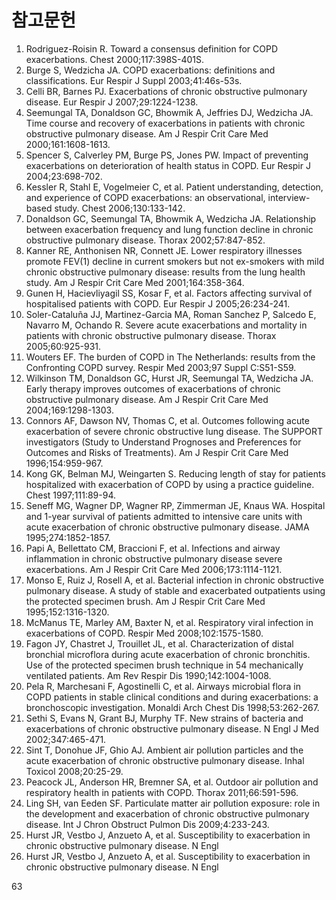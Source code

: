 # 참고문헌

1. Rodriguez-Roisin R. Toward a consensus definition for COPD exacerbations. Chest 2000;117:398S-401S.
2. Burge S, Wedzicha JA. COPD exacerbations: definitions and classifications. Eur Respir J Suppl 2003;41:46s-53s.
3. Celli BR, Barnes PJ. Exacerbations of chronic obstructive pulmonary disease. Eur Respir J 2007;29:1224-1238.
4. Seemungal TA, Donaldson GC, Bhowmik A, Jeffries DJ, Wedzicha JA. Time course and recovery of exacerbations in patients with chronic obstructive pulmonary disease. Am J Respir Crit Care Med 2000;161:1608-1613.
5. Spencer S, Calverley PM, Burge PS, Jones PW. Impact of preventing exacerbations on deterioration of health status in COPD. Eur Respir J 2004;23:698-702.
6. Kessler R, Stahl E, Vogelmeier C, et al. Patient understanding, detection, and experience of COPD exacerbations: an observational, interview-based study. Chest 2006;130:133-142.
7. Donaldson GC, Seemungal TA, Bhowmik A, Wedzicha JA. Relationship between exacerbation frequency and lung function decline in chronic obstructive pulmonary disease. Thorax 2002;57:847-852.
8. Kanner RE, Anthonisen NR, Connett JE. Lower respiratory illnesses promote FEV(1) decline in current smokers but not ex-smokers with mild chronic obstructive pulmonary disease: results from the lung health study. Am J Respir Crit Care Med 2001;164:358-364.
9. Gunen H, Hacievliyagil SS, Kosar F, et al. Factors affecting survival of hospitalised patients with COPD. Eur Respir J 2005;26:234-241.
10. Soler-Cataluña JJ, Martinez-Garcia MA, Roman Sanchez P, Salcedo E, Navarro M, Ochando R. Severe acute exacerbations and mortality in patients with chronic obstructive pulmonary disease. Thorax 2005;60:925-931.
11. Wouters EF. The burden of COPD in The Netherlands: results from the Confronting COPD survey. Respir Med 2003;97 Suppl C:S51-S59.
12. Wilkinson TM, Donaldson GC, Hurst JR, Seemungal TA, Wedzicha JA. Early therapy improves outcomes of exacerbations of chronic obstructive pulmonary disease. Am J Respir Crit Care Med 2004;169:1298-1303.
13. Connors AF, Dawson NV, Thomas C, et al. Outcomes following acute exacerbation of severe chronic obstructive lung disease. The SUPPORT investigators (Study to Understand Prognoses and Preferences for Outcomes and Risks of Treatments). Am J Respir Crit Care Med 1996;154:959-967.
14. Kong GK, Belman MJ, Weingarten S. Reducing length of stay for patients hospitalized with exacerbation of COPD by using a practice guideline. Chest 1997;111:89-94.
15. Seneff MG, Wagner DP, Wagner RP, Zimmerman JE, Knaus WA. Hospital and 1-year survival of patients admitted to intensive care units with acute exacerbation of chronic obstructive pulmonary disease. JAMA 1995;274:1852-1857.
16. Papi A, Bellettato CM, Braccioni F, et al. Infections and airway inflammation in chronic obstructive pulmonary disease severe exacerbations. Am J Respir Crit Care Med 2006;173:1114-1121.
17. Monso E, Ruiz J, Rosell A, et al. Bacterial infection in chronic obstructive pulmonary disease. A study of stable and exacerbated outpatients using the protected specimen brush. Am J Respir Crit Care Med 1995;152:1316-1320.
18. McManus TE, Marley AM, Baxter N, et al. Respiratory viral infection in exacerbations of COPD. Respir Med 2008;102:1575-1580.
19. Fagon JY, Chastret J, Trouillet JL, et al. Characterization of distal bronchial microflora during acute exacerbation of chronic bronchitis. Use of the protected specimen brush technique in 54 mechanically ventilated patients. Am Rev Respir Dis 1990;142:1004-1008.
20. Pela R, Marchesani F, Agostinelli C, et al. Airways microbial flora in COPD patients in stable clinical conditions and during exacerbations: a bronchoscopic investigation. Monaldi Arch Chest Dis 1998;53:262-267.
21. Sethi S, Evans N, Grant BJ, Murphy TF. New strains of bacteria and exacerbations of chronic obstructive pulmonary disease. N Engl J Med 2002;347:465-471.
22. Sint T, Donohue JF, Ghio AJ. Ambient air pollution particles and the acute exacerbation of chronic obstructive pulmonary disease. Inhal Toxicol 2008;20:25-29.
23. Peacock JL, Anderson HR, Bremner SA, et al. Outdoor air pollution and respiratory health in patients with COPD. Thorax 2011;66:591-596.
24. Ling SH, van Eeden SF. Particulate matter air pollution exposure: role in the development and exacerbation of chronic obstructive pulmonary disease. Int J Chron Obstruct Pulmon Dis 2009;4:233-243.
25. Hurst JR, Vestbo J, Anzueto A, et al. Susceptibility to exacerbation in chronic obstructive pulmonary disease. N Engl
26. Hurst JR, Vestbo J, Anzueto A, et al. Susceptibility to exacerbation in chronic obstructive pulmonary disease. N Engl

<PAGE>63